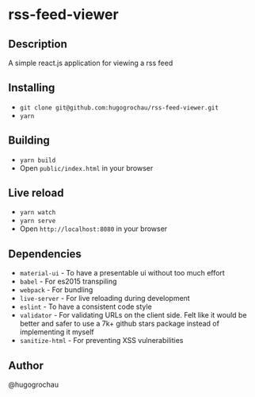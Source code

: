 # rss-feed-viewer

## Description
A simple react.js application for viewing a rss feed

## Installing
* `git clone git@github.com:hugogrochau/rss-feed-viewer.git`
* `yarn`

## Building
* `yarn build`
* Open `public/index.html` in your browser

## Live reload
* `yarn watch`
* `yarn serve`
* Open `http://localhost:8080` in your browser 

## Dependencies
* `material-ui` - To have a presentable ui without too much effort
* `babel` - For es2015 transpiling
* `webpack` - For bundling
* `live-server` - For live reloading during development 
* `eslint` - To have a consistent code style
* `validator` - For validating URLs on the client side. Felt like it would be better and safer to use a 7k+ github stars package instead of implementing it myself 
* `sanitize-html` - For preventing XSS vulnerabilities

## Author
@hugogrochau
